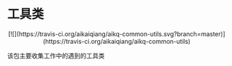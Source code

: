 # 工具类

<p align="center">
<!-- <a href="https://travis-ci.org/onevcat/Kingfisher"><img src="https://img.shields.io/travis/onevcat/Kingfisher/master.svg"></a> -->
[![](https://travis-ci.org/aikaiqiang/aikq-common-utils.svg?branch=master)](https://travis-ci.org/aikaiqiang/aikq-common-utils)
</p>

该包主要收集工作中的遇到的工具类

